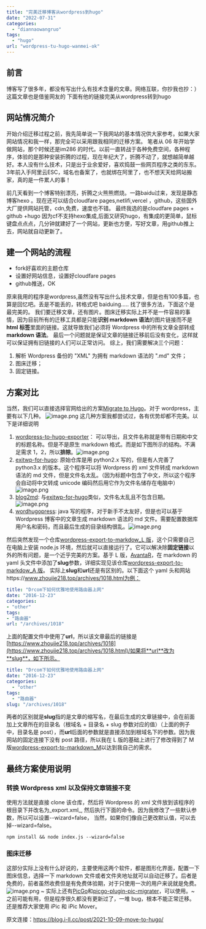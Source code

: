 ```yaml
---
title: "完美迁移博客从wordpress到hugo"
date: "2022-07-31"
categories: 
  - "diannaowangruo"
tags: 
  - "hugo"
url: "wordpress-tu-hugo-wanmei-ok"
---
```


## 前言

博客写了很多年，都没有写出什么有技术含量的文章。网络互联，你抄我也抄：） 这篇文章也是借鉴网友的 下面有他的链接完美从wordpress转到hugo

## 网站情况简介

开始介绍迁移过程之前，我先简单说一下我网站的基本情况供大家参考。如果大家网站情况和我一样，那完全可以采用跟我相同的迁移方案。 笔者从 06 年开始学做网站，那个时候还是im286 的时代。以前一直转战于各种免费空间，各种程序，体验的是那种安装折腾的过程，现在年纪大了，折腾不动了，就想越简单越好。本人没有什么技术，只是出于业余爱好，喜欢捣鼓一些网页程序之类的东东。3年前入手阿里云ESC，域名也备案了，也就绑在阿里了，也不想天天给网站搬家，真的是一件累人的事！

前几天看到一个博客特别漂亮，折腾之火熊熊燃烧。一路baidu过来，发现是静态博客hexo 。现在还可以结合cloudfare pages,netlifi,vercel ，github，这些国外大厂提供网站托管，cdn,免费，速度也不错。 最终我选的是cloudfare pages + github +hugo 因为cf不支持hexo集成,后面又研究hugo，有集成的更简单，鼠标键盘点点点，几分钟就建好了一个网站，更新也方便，写好文章，用github推上去，网站就自动更新了。

## 建一个网站的流程

- fork好喜欢的主题仓库
- 设置好网站信息，设置好cloudfare pages
- github推送，OK

原来我用的程序是wordpress,虽然没有写出什么技术文章，但是也有100多篇，也算是回忆吧。丢是不能丢的，转格式吧 baiduing..... 找了很多方法，下面这个是最完美的。 我们要迁移文章，还有图片。图床迁移实际上并不是一件容易的事情，因为目前所有的迁移工具都是只能**识别 markdown 语法**的图片链接而不是**html 标签**里面的链接。这就导致我们必须将 Wordpress 中的所有文章全部转成**markdown 语法**。 最后一个问题就是保证文章的链接迁移前后没有变化，这样就可以保证拥有旧链接的人们可以正常访问。 综上，我们需要解决三个问题：

1. 解析 Wordpress 备份的 "XML" 为拥有 markdown 语法的 ".md" 文件；
2. 图床迁移；
3. 固定链接。

## 方案对比

当然，我们可以直接选择官网给出的方案[Migrate to Hugo](https://gohugo.io/tools/migrations/)。对于 wordpress，主要有以下几种。 ![image.png](https://img.zhoujie218.top/piggo/202208011522171.png) 这几种方案我都尝试过，各有优势却都不完美。以下是详细说明

1. [wordpress-to-hugo-exporter](https://github.com/SchumacherFM/wordpress-to-hugo-exporter)： 可以导出，且文件名称就是带有日期和中文的标题名称。但是不是原生 markdown 格式。而是如下图所示的结构。不满足需求 1，2，所以**排除**。![image.png](https://img.zhoujie218.top/piggo/202208011519064.png)
2. [exitwp-for-hugo](https://github.com/wooni005/exitwp-for-hugo): 原始仓库是用 python2.x 写的，但是有人完善了 python3.x 的版本。这个程序可以将 Wordpress 的 xml 文件转成 markdown 语法的 md 文件，但是文件名太乱。（因为标题中包含了中文，所以这个程序会自动将中文转成 unicode 编码然后用它作为文件名储存在电脑中）![image.png](https://img.zhoujie218.top/piggo/202208011519588.png)
3. [blog2md](https://github.com/palaniraja/blog2md): 与[exitwp-for-hugo](https://github.com/wooni005/exitwp-for-hugo)类似，文件名太乱且不包含日期。![image.png](https://img.zhoujie218.top/piggo/202208011519632.png)
4. [wordhugopress](https://github.com/nantipov/wordhugopress): java 写的程序，对于新手不太友好，但是也可以基于 Wordpress 博客中的文章生成 markdown 语法的 md 文件。需要配置数据库用户名和密码，而且最后生成的目录结构很乱。![image.png](https://img.zhoujie218.top/piggo/202208011520476.png)

然后突然发现一个仓库[wordpress-export-to-markdow_L 版](https://github.com/AvantaR/wordpress-export-to-markdown)，这个只需要自己在电脑上安装 node.js 环境，然后就可以直接运行了。它可以解决除**固定链接**以外的所有问题，是一个近乎完美的方案。基于 L 版，[AvantaR](https://github.com/AvantaR)，在 markdown 的 yaml 头文件中添加了**slug**参数，详细实现见该仓库[wordpress-export-to-markdow_A 版](https://github.com/AvantaR/wordpress-export-to-markdown)。 实际上**slug**和**url**还是有区别的。以下面这个 yaml 头和网站https://www.zhoujie218.top/archives/1018.html为例：

```yaml
title: "Drcom下如何优雅地使用路由器上网"
date: "2016-12-23"
categories: 
- "other"
tags: 
- "路由器"
url: "/archives/1018"
```

上面的配置文件中使用了**url**，所以该文章最后的链接是[https://www.zhoujie218.top/archives/1018](https://www.zhoujie218.top/archives/1018.html)/如果将**url**改为**slug**，如下所示。

```yaml
title: "Drcom下如何优雅地使用路由器上网"
date: "2016-12-23"
categories: 
  - "other"
tags: 
  - "路由器"
slug: "/archives/1018"
```

两者的区别就是**slug**指的是文章的缩写名，在最后生成的文章链接中，会在前面加上文章所在的目录名（根域名 + 目录名 + slug 参数对应的值）（上面的例子中，目录名是 post），而**url**后面的参数就是直接添加到根域名下的参数。因为我网站的固定连接下没有 post 路径，所以我在 L 版的基础上进行了修改得到了 M 版[wordpress-export-to-markdown_M](https://github.com/MLZC/wordpress-export-to-markdown)以达到我自己的需求。

## 最终方案使用说明

### 转换 Wordpress xml 以及保持文章链接不变

使用方法就是直接 clone 该仓库，然后将 Wordpress 的 xml 文件放到该程序的根目录下并改名为_export.xml_, 然后执行下面的命令。因为我修改了一些默认参数，所以可以设置--wizard=false， 当然，如果你们像自己更改默认值，可以去掉--wizard=false。

```basic
npm install && node index.js --wizard=false
```

### 图床迁移

这部分实际上没有什么好说的，主要使用这两个软件，都是图形化界面，配置一下图床信息，选择一下 markdown 文件或者文件夹地址就可以自动迁移了。后者是免费的，前者虽然收费但是有免费体验期，对于只使用一次的用户来说就是免费。 ![image.png](https://img.zhoujie218.top/piggo/202208011520954.png) ~ 实际上还有[PicGo](https://github.com/Molunerfinn/PicGo)和[picgo-plugin-pic-migrater](https://github.com/PicGo/picgo-plugin-pic-migrater)，可以使用。~ 之前可能有用，但是程序很久都没有更新过了，一堆 bug，根本不能正常迁移。还是推荐大家使用 iPic 和 iPic Mover。

原文连接：https://blog.i-ll.cc/post/2021-10-09-move-to-hugo/



 